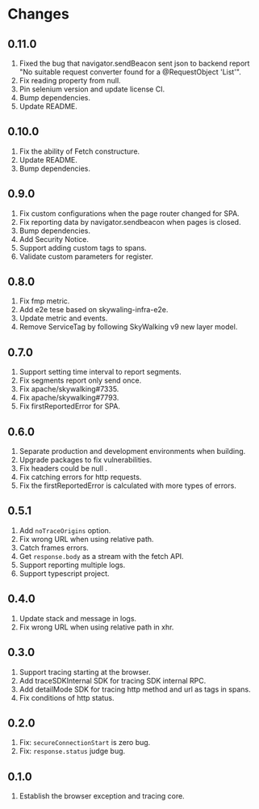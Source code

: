 # Changes

## 0.11.0

1. Fixed the bug that navigator.sendBeacon sent json to backend report "No suitable request converter found for a @RequestObject 'List'".
2. Fix reading property from null.
3. Pin selenium version and update license CI.
4. Bump dependencies.
5. Update README.

## 0.10.0

1. Fix the ability of Fetch constructure.
2. Update README.
3. Bump dependencies.

## 0.9.0

1. Fix custom configurations when the page router changed for SPA.
2. Fix reporting data by navigator.sendbeacon when pages is closed.
3. Bump dependencies.
4. Add Security Notice.
5. Support adding custom tags to spans.
6. Validate custom parameters for register.

## 0.8.0

1. Fix fmp metric.
2. Add e2e tese based on skywaling-infra-e2e.
3. Update metric and events.
4. Remove ServiceTag by following SkyWalking v9 new layer model.

## 0.7.0

1. Support setting time interval to report segments.
2. Fix segments report only send once.
3. Fix apache/skywalking#7335.
4. Fix apache/skywalking#7793.
5. Fix firstReportedError for SPA.

## 0.6.0

1. Separate production and development environments when building.
2. Upgrade packages to fix vulnerabilities.
3. Fix headers could be null .
4. Fix catching errors for http requests.
5. Fix the firstReportedError is calculated with more types of errors.

## 0.5.1

1. Add `noTraceOrigins` option.
2. Fix wrong URL when using relative path.
3. Catch frames errors.
4. Get `response.body` as a stream with the fetch API.
5. Support reporting multiple logs.
6. Support typescript project.

## 0.4.0

1. Update stack and message in logs.
2. Fix wrong URL when using relative path in xhr.

## 0.3.0

1. Support tracing starting at the browser.
2. Add traceSDKInternal SDK for tracing SDK internal RPC.
3. Add detailMode SDK for tracing http method and url as tags in spans.
4. Fix conditions of http status.

## 0.2.0

1. Fix: `secureConnectionStart` is zero bug.
2. Fix: `response.status` judge bug.

## 0.1.0

1. Establish the browser exception and tracing core.